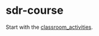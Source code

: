 # sdr-course

Start with the [classroom_activities](https://github.com/python-can-define-radio/sdr-course/tree/main/classroom_activities).
